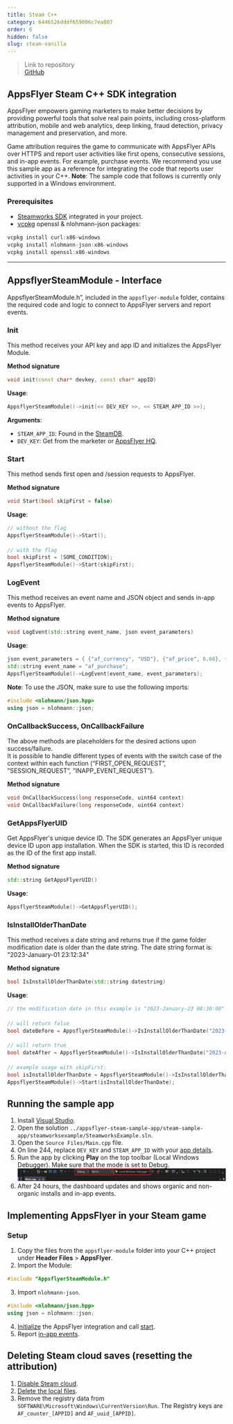 ```yaml
---
title: Steam C++
category: 6446526dddf659006c7ea807
order: 6
hidden: false
slug: steam-vanilla
---
```


> Link to repository  
> [GitHub](https://github.com/AppsFlyerSDK/appsflyer-steam-sample-app)

## AppsFlyer Steam C++ SDK integration

AppsFlyer empowers gaming marketers to make better decisions by providing powerful tools that solve real pain points, including cross-platform attribution, mobile and web analytics, deep linking, fraud detection, privacy management and preservation, and more.

Game attribution requires the game to communicate with AppsFlyer APIs over HTTPS and report user activities like first opens, consecutive sessions, and in-app events. For example, purchase events.
We recommend you use this sample app as a reference for integrating the code that reports user activities in your C++. **Note**: The sample code that follows is currently only supported in a Windows environment.

### Prerequisites

- [Steamworks SDK](https://partner.steamgames.com/doc/sdk) integrated in your project.
- [vcpkg](https://vcpkg.io/en/index.html) openssl & nlohmann-json packages:

```c++
vcpkg install curl:x86-windows
vcpkg install nlohmann-json:x86-windows
vcpkg install openssl:x86-windows
```

<hr/>

## AppsflyerSteamModule - Interface

AppsflyerSteamModule.h”, included in the `appsflyer-module` folder, contains the required code and logic to connect to AppsFlyer servers and report events.

### Init

This method receives your API key and app ID and initializes the AppsFlyer Module.

**Method signature**

```c++
void init(const char* devkey, const char* appID)
```

**Usage**:

```c++
AppsflyerSteamModule()->init(<< DEV_KEY >>, << STEAM_APP_ID >>);
```

<span id="app-details">**Arguments**:</span>

- `STEAM_APP_ID`: Found in the [SteamDB](https://steamdb.info/apps/).
- `DEV_KEY`: Get from the marketer or [AppsFlyer HQ](https://support.appsflyer.com/hc/en-us/articles/211719806-App-settings-#general-app-settings).

### Start

This method sends first open and /session requests to AppsFlyer.

**Method signature**

```c++
void Start(bool skipFirst = false)
```

**Usage**:

```c++
// without the flag
AppsflyerSteamModule()->Start();

// with the flag
bool skipFirst = [SOME_CONDITION];
AppsflyerSteamModule()->Start(skipFirst);
```

### LogEvent

This method receives an event name and JSON object and sends in-app events to AppsFlyer.

**Method signature**

```c++
void LogEvent(std::string event_name, json event_parameters)
```

**Usage**:

```c++
json event_parameters = { {"af_currency", "USD"}, {"af_price", 6.66}, {"af_revenue", 24.12} };
std::string event_name = "af_purchase";
AppsflyerSteamModule()->LogEvent(event_name, event_parameters);
```

**Note**: To use the JSON, make sure to use the following imports:

```c++
#include <nlohmann/json.hpp>
using json = nlohmann::json;
```

### OnCallbackSuccess, OnCallbackFailure

The above methods are placeholders for the desired actions upon success/failure.  
It is possible to handle different types of events with the switch case of the context within each function (“FIRST_OPEN_REQUEST”, ”SESSION_REQUEST”, ”INAPP_EVENT_REQUEST”).

**Method signature**

```c++
void OnCallbackSuccess(long responseCode, uint64 context)
void OnCallbackFailure(long responseCode, uint64 context)
```

### GetAppsFlyerUID

Get AppsFlyer's unique device ID. The SDK generates an AppsFlyer unique device ID upon app installation. When the SDK is started, this ID is recorded as the ID of the first app install.

**Method signature**

```c++
std::string GetAppsFlyerUID()
```

**Usage**:

```c++
AppsflyerSteamModule()->GetAppsFlyerUID();
```

### IsInstallOlderThanDate

This method receives a date string and returns true if the game folder modification date is older than the date string. The date string format is: "2023-January-01 23:12:34"

**Method signature**

```c++
bool IsInstallOlderThanDate(std::string datestring)
```

**Usage**:

```c++
// the modification date in this example is "2023-January-23 08:30:00"

// will return false
bool dateBefore = AppsflyerSteamModule()->IsInstallOlderThanDate("2023-January-01 23:12:34");

// will return true
bool dateAfter = AppsflyerSteamModule()->IsInstallOlderThanDate("2023-April-10 23:12:34");

// example usage with skipFirst:
bool isInstallOlderThanDate = AppsflyerSteamModule()->IsInstallOlderThanDate("2023-April-10 23:12:34");
AppsflyerSteamModule()->Start(isInstallOlderThanDate);
```

## Running the sample app

1. Install [Visual Studio](https://visualstudio.microsoft.com/).
2. Open the solution `../appsflyer-steam-sample-app/steam-sample-app/steamworksexample/SteamworksExample.sln`.
3. Open the `Source Files/Main.cpp` file.
4. On line 244, replace `DEV_KEY` and `STEAM_APP_ID` with your [app details](#app-details).
5. Run the app by clicking **Play** on the top toolbar (Local Windows Debugger). Make sure that the mode is set to Debug.
   ![Visual Studio Toolbar Image](images/vs-run.PNG?raw=true "Visual Studio Toolbar Image")
6. After 24 hours, the dashboard updates and shows organic and non-organic installs and in-app events.

## Implementing AppsFlyer in your Steam game

### Setup

1. Copy the files from the `appsflyer-module` folder into your C++ project under **Header Files** > **AppsFlyer**.
2. Import the Module:

```c++
#include "AppsflyerSteamModule.h"
```

3. Import `nlohmann-json`.

```c++
#include <nlohmann/json.hpp>
using json = nlohmann::json;
```

4. [Initialize](#init) the AppsFlyer integration and call [start](#start).
5. Report [in-app events](#logevent).

## Deleting Steam cloud saves (resetting the attribution)

1. [Disable Steam cloud](https://help.steampowered.com/en/faqs/view/68D2-35AB-09A9-7678#enabling).
2. [Delete the local files](https://help.steampowered.com/en/faqs/view/68D2-35AB-09A9-7678#where).
3. Remove the registry data from `SOFTWARE\Microsoft\Windows\CurrentVersion\Run`. The Registry keys are `AF_counter_[APPID]` and `AF_uuid_[APPID]`.
